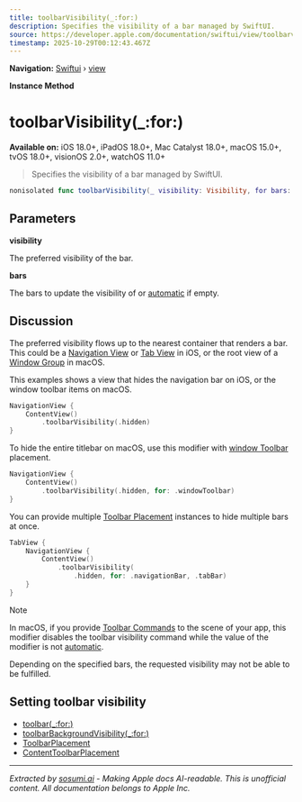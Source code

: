 ```yaml
---
title: toolbarVisibility(_:for:)
description: Specifies the visibility of a bar managed by SwiftUI.
source: https://developer.apple.com/documentation/swiftui/view/toolbarvisibility(_:for:)
timestamp: 2025-10-29T00:12:43.467Z
---
```


**Navigation:** [Swiftui](/documentation/swiftui) › [view](/documentation/swiftui/view)

**Instance Method**

# toolbarVisibility(_:for:)

**Available on:** iOS 18.0+, iPadOS 18.0+, Mac Catalyst 18.0+, macOS 15.0+, tvOS 18.0+, visionOS 2.0+, watchOS 11.0+

> Specifies the visibility of a bar managed by SwiftUI.

```swift
nonisolated func toolbarVisibility(_ visibility: Visibility, for bars: ToolbarPlacement...) -> some View
```

## Parameters

**visibility**

The preferred visibility of the bar.



**bars**

The bars to update the visibility of or [automatic](/documentation/swiftui/toolbarplacement/automatic) if empty.



## Discussion

The preferred visibility flows up to the nearest container that renders a bar. This could be a [Navigation View](/documentation/swiftui/navigationview) or [Tab View](/documentation/swiftui/tabview) in iOS, or the root view of a [Window Group](/documentation/swiftui/windowgroup) in macOS.

This examples shows a view that hides the navigation bar on iOS, or the window toolbar items on macOS.

```swift
NavigationView {
    ContentView()
        .toolbarVisibility(.hidden)
}
```

To hide the entire titlebar on macOS, use this modifier with [window Toolbar](/documentation/swiftui/toolbarplacement/windowtoolbar) placement.

```swift
NavigationView {
    ContentView()
        .toolbarVisibility(.hidden, for: .windowToolbar)
}
```

You can provide multiple [Toolbar Placement](/documentation/swiftui/toolbarplacement) instances to hide multiple bars at once.

```swift
TabView {
    NavigationView {
        ContentView()
            .toolbarVisibility(
                .hidden, for: .navigationBar, .tabBar)
    }
}
```

> [!NOTE]
> In macOS, if you provide [Toolbar Commands](/documentation/swiftui/toolbarcommands) to the scene of your app, this modifier disables the toolbar visibility command while the value of the modifier is not [automatic](/documentation/swiftui/toolbarplacement/automatic).

Depending on the specified bars, the requested visibility may not be able to be fulfilled.

## Setting toolbar visibility

- [toolbar(_:for:)](/documentation/swiftui/view/toolbar(_:for:))
- [toolbarBackgroundVisibility(_:for:)](/documentation/swiftui/view/toolbarbackgroundvisibility(_:for:))
- [ToolbarPlacement](/documentation/swiftui/toolbarplacement)
- [ContentToolbarPlacement](/documentation/swiftui/contenttoolbarplacement)

---

*Extracted by [sosumi.ai](https://sosumi.ai) - Making Apple docs AI-readable.*
*This is unofficial content. All documentation belongs to Apple Inc.*
